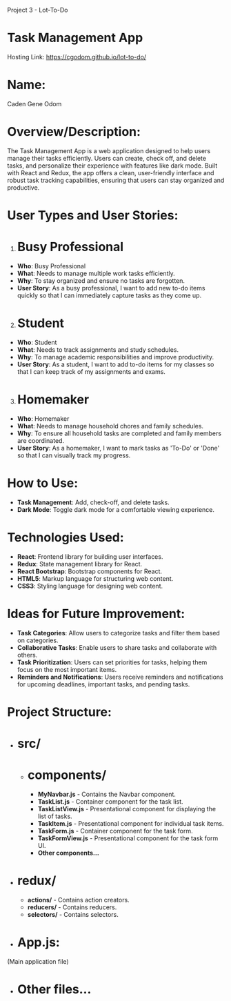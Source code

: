 Project 3 - Lot-To-Do
# Task Management App


Hosting Link: https://cgodom.github.io/lot-to-do/


# Name:
Caden Gene Odom

# Overview/Description:
The Task Management App is a web application designed to help users manage their tasks efficiently. Users can create, check off, and delete tasks, and personalize their experience with features like dark mode. Built with React and Redux, the app offers a clean, user-friendly interface and robust task tracking capabilities, ensuring that users can stay organized and productive.


# User Types and User Stories:

1. # Busy Professional
- **Who**: Busy Professional
- **What**: Needs to manage multiple work tasks efficiently.
- **Why**: To stay organized and ensure no tasks are forgotten.
- **User Story**: As a busy professional, I want to add new to-do items quickly so that I can immediately capture tasks as they come up.

2. # Student
- **Who**: Student
- **What**: Needs to track assignments and study schedules.
- **Why**: To manage academic responsibilities and improve productivity.
- **User Story**: As a student, I want to add to-do items for my classes so that I can keep track of my assignments and exams.

3. # Homemaker
- **Who**: Homemaker
- **What**: Needs to manage household chores and family schedules.
- **Why**: To ensure all household tasks are completed and family members are coordinated.
- **User Story**: As a homemaker, I want to mark tasks as 'To-Do' or 'Done' so that I can visually track my progress.


# How to Use:
- **Task Management**: Add, check-off, and delete tasks.
- **Dark Mode**: Toggle dark mode for a comfortable viewing experience.

# Technologies Used:
  - **React**: Frontend library for building user interfaces.
  - **Redux**: State management library for React.
  - **React Bootstrap**: Bootstrap components for React.
  - **HTML5**: Markup language for structuring web content.
  - **CSS3**: Styling language for designing web content.

# Ideas for Future Improvement:
  - **Task Categories**: Allow users to categorize tasks and filter them based on categories.
  - **Collaborative Tasks**: Enable users to share tasks and collaborate with others.
  - **Task Prioritization**: Users can set priorities for tasks, helping them focus on the most important items.
  - **Reminders and Notifications**: Users receive reminders and notifications for upcoming deadlines, important tasks, and pending tasks.

# Project Structure:
- # src/
  - # components/
    - **MyNavbar.js** - Contains the Navbar component.
    - **TaskList.js** - Container component for the task list.
    - **TaskListView.js** - Presentational component for displaying the list of tasks.
    - **TaskItem.js** - Presentational component for individual task items.
    - **TaskForm.js** - Container component for the task form.
    - **TaskFormView.js** - Presentational component for the task form UI.
    - **Other components...**
- # redux/
    - **actions/** - Contains action creators.
    - **reducers/** - Contains reducers.
    - **selectors/** - Contains selectors.
- # App.js:
(Main application file)
- # Other files...

